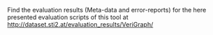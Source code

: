 Find the evaluation results (Meta-data and error-reports) for the here presented evaluation scripts of this tool at http://dataset.sti2.at/evaluation_results/VeriGraph/